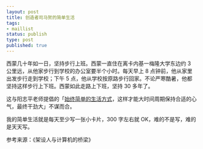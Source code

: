 ```yaml
--- 
layout: post
title: 创造者司马贺的简单生活
tags: 
- maillist
status: publish
type: post
published: true
---
```



西蒙几十年如一日，坚持步行上班。西蒙一直住在离卡内基一梅隆大学东边约 3 公里远，从他家步行到学校的办公室要半个小时。每天早上 8 点钟前，他从家里出发步行走到学校；下午 5 点，他从学校按原路步行回家。不论严寒酷暑，他都坚持这样步行上下班。西蒙如此走路上下班，坚持 30 多年了。

这与阳志平老师提倡的「[始终简单的生活方式](http://www.yangzhiping.com/worksmarter/chapter4/talk002)，这样才能大时间周期保持合适的心气，最终干劲大」不谋而合。

我的简单生活就是每天至少写一张小卡片，300 字左右就 OK，难的不是写，难的是天天写。

参考来源：《架设人与计算机的桥梁》